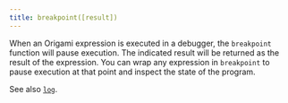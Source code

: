 ```yaml
---
title: breakpoint([result])
---
```


When an Origami expression is executed in a debugger, the `breakpoint` function will pause execution. The indicated result will be returned as the result of the expression. You can wrap any expression in `breakpoint` to pause execution at that point and inspect the state of the program.

See also [`log`](./log.html).
